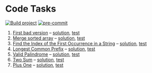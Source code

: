 # Code Tasks

[![Build project](https://github.com/IT-Enduro/code-tasks/actions/workflows/build.yml/badge.svg?branch=master)](https://github.com/IT-Enduro/code-tasks/actions/workflows/build.yml)
[![pre-commit](https://img.shields.io/badge/pre--commit-enabled-brightgreen?logo=pre-commit)](https://github.com/pre-commit/pre-commit)

1. [First bad version](https://leetcode.com/problems/first-bad-version/) – [solution](src/main/kotlin/ru/romanow/FirstBadVersion.kt), [test](src/test/kotlin/ru/romanow/FirstBadVersionTest.kt)
2. [Merge sorted array](https://leetcode.com/problems/merge-sorted-array/) – [solution](src/main/kotlin/ru/romanow/MergeSortedArrays.kt), [test](src/test/kotlin/ru/romanow/MergeSortedArraysTest.kt)
3. [Find the Index of the First Occurrence in a String](https://leetcode.com/problems/find-the-index-of-the-first-occurrence-in-a-string/) – [solution](src/main/kotlin/ru/romanow/FirstOccurrenceInAString.kt), [test](src/test/kotlin/ru/romanow/FirstOccurrenceInAStringTest.kt)
4. [Longest Common Prefix](https://leetcode.com/problems/longest-common-prefix/description/) – [solution](src/main/kotlin/ru/romanow/LongestCommonPrefix.kt), [test](src/test/kotlin/ru/romanow/LongestCommonPrefixTest.kt)
5. [Valid Palindrome](https://leetcode.com/problems/valid-palindrome/) – [solution](src/main/kotlin/ru/romanow/ValidPalindrome.kt), [test](src/test/kotlin/ru/romanow/ValidPalindromeTest.kt)
6. [Two Sum](https://leetcode.com/problems/two-sum/) – [solution](src/main/kotlin/ru/romanow/TwoSum.kt), [test](src/test/kotlin/ru/romanow/TwoSumTest.kt)
7. [Plus One](https://leetcode.com/problems/plus-one/) – [solution](src/main/kotlin/ru/romanow/PlusOne.kt), [test](src/test/kotlin/ru/romanow/PlusOneTest.kt)
